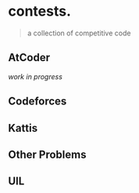 # contests.
> a collection of competitive code

## AtCoder

*work in progress*
  
## Codeforces


## Kattis


## Other Problems


## UIL
